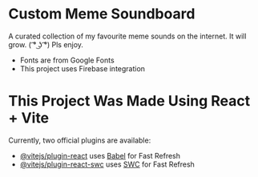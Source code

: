 # Custom Meme Soundboard
A curated collection of my favourite meme sounds on the internet. It will grow. 
( ͡° ͜ʖ ͡°) Pls enjoy.

- Fonts are from Google Fonts
- This project uses Firebase integration

# This Project Was Made Using React + Vite

Currently, two official plugins are available:

- [@vitejs/plugin-react](https://github.com/vitejs/vite-plugin-react/blob/main/packages/plugin-react/README.md) uses [Babel](https://babeljs.io/) for Fast Refresh
- [@vitejs/plugin-react-swc](https://github.com/vitejs/vite-plugin-react-swc) uses [SWC](https://swc.rs/) for Fast Refresh
